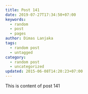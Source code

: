 ```yaml
---
title: Post 141
date: 2019-07-27T17:34:50+07:00
keywords:
  - random
  - post
  - pages
author: Dimas Lanjaka
tags:
  - random post
  - untagged
category:
  - random post
  - uncategorized
updated: 2015-06-08T14:20:23+07:00
---
```

This is content of post 141